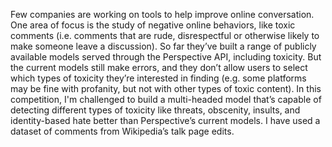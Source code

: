 Few companies are working on tools to help improve online conversation. One area of focus is the study of negative online behaviors, like toxic comments (i.e. comments that are rude, disrespectful or otherwise likely to make someone leave a discussion). So far they’ve built a range of publicly available models served through the Perspective API, including toxicity. But the current models still make errors, and they don’t allow users to select which types of toxicity they’re interested in finding (e.g. some platforms may be fine with profanity, but not with other types of toxic content).
In this competition, I'm challenged to build a multi-headed model that’s capable of detecting different types of toxicity like threats, obscenity, insults, and identity-based hate better than Perspective’s current models. I have used a dataset of comments from Wikipedia’s talk page edits. 
